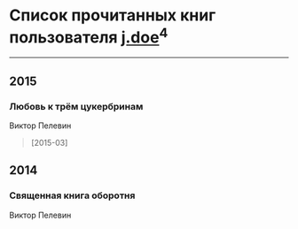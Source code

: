 # Список прочитанных книг пользователя [j.doe](https://plus.google.com/u/0/110745657975904221204/)<sup>4</sup>
---

## 2015

### Любовь к трём цукербринам
Виктор Пелевин
> [2015-03] 







## 2014

### Священная книга оборотня
Виктор Пелевин



